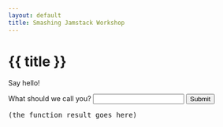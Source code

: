 ```yaml
---
layout: default
title: Smashing Jamstack Workshop
---
```


# {{ title }}

Say hello!

<form action="/.netlify/functions/hello" method="POST">
  <label for="name">
    What should we call you?
    <input type="text" id="name" name="name" />
  </label>
  <button type="submit">Submit</button>
</form>

<pre class="debugger">(the function result goes here)</pre>

<script>
  const form = document.querySelector('form');

  form.addEventListener('submit', async (event) => {
    event.preventDefault();

    const data = new FormData(event.target);
    const name = data.get('name');

    const result = await fetch('/.netlify/functions/hello', {
      method: 'POST',
      body: JSON.stringify({ name }),
    })
      .then((response) => response.text())
      // .then((result) => {
      //   });
        document.querySelector('.debugger').innerText = result;
  });
</script>
